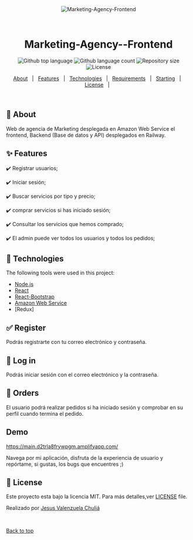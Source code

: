 <div align="center" id="top"> 
  <img src="./.github/app.gif" alt="Marketing-Agency-Frontend" />

  &#xa0;

  <!-- <a href="https://main.d2trla8frywpgm.amplifyapp.com/">Demo</a> -->
</div>

<h1 align="center">Marketing-Agency--Frontend</h1>

<p align="center">
  <img alt="Github top language" src="https://img.shields.io/github/languages/top/JotaroKujoo/Movie-Rental-Frontend?color=56BEB8">

  <img alt="Github language count" src="https://img.shields.io/github/languages/count/JotaroKujoo/Movie-Rental-Frontend?color=56BEB8">

  <img alt="Repository size" src="https://img.shields.io/github/repo-size/JotaroKujoo/Movie-Rental-Frontend?color=56BEB8">

  <img alt="License" src="https://img.shields.io/github/license/JotaroKujoo/Movie-Rental-Frontend?color=56BEB8">

  <!-- <img alt="Github issues" src="https://img.shields.io/github/issues/JotaroKujoo/Movie-Rental-Frontend?color=56BEB8" /> -->

  <!-- <img alt="Github forks" src="https://img.shields.io/github/forks/JotaroKujoo/Movie-Rental-Frontend?color=56BEB8" /> -->

  <!-- <img alt="Github stars" src="https://img.shields.io/github/stars/JotaroKujoo/Movie-Rental-Frontend?color=56BEB8" /> -->
</p>

<!-- Status -->

<!-- <h4 align="center"> 
	🚧  Agency-BToMe-Frontend 🚀 
</h4> 

<hr> -->

<p align="center">
  <a href="#dart-about">About</a> &#xa0; | &#xa0; 
  <a href="#sparkles-features">Features</a> &#xa0; | &#xa0;
  <a href="#rocket-technologies">Technologies</a> &#xa0; | &#xa0;
  <a href="#white_check_mark-requirements">Requirements</a> &#xa0; | &#xa0;
  <a href="#checkered_flag-starting">Starting</a> &#xa0; | &#xa0;
  <a href="#memo-license">License</a> &#xa0; | &#xa0;
</p>

<br>

## :dart: About ##

Web de agencia de Marketing desplegada en Amazon Web Service el frontend, Backend (Base de datos y API) desplegados en Railway.

## :sparkles: Features ##

:heavy_check_mark: Registrar  usuarios;

:heavy_check_mark: Iniciar sesión;

:heavy_check_mark: Buscar servicios por tipo y precio;

:heavy_check_mark: comprar servicios si has iniciado sesión;

:heavy_check_mark: Consultar los servicios que hemos comprado;

:heavy_check_mark: El admin puede ver todos los usuarios y todos los pedidos;
## :rocket: Technologies ##

The following tools were used in this project:

- [Node.js](https://nodejs.org/en/)
- [React](https://pt-br.reactjs.org/)
- [React-Bootstrap](https://react-bootstrap.github.io/)
- [Amazon Web Service](https://aws.amazon.com/es/?nc2=h_lg)
- [Redux]

## :white_check_mark: Register ##

Podrás registrarte con tu correo electrónico y contraseña.


## :checkered_flag: Log in ##
Podrás iniciar sesión con el correo electrónico y la contraseña.


## :office: Orders ##
El usuario podrá realizar pedidos si ha iniciado sesión y comprobar en su perfil cuando termina el pedido.


## Demo ##

https://main.d2trla8frywpgm.amplifyapp.com/

Navega por mi aplicación, disfruta de la experiencia de usuario y repórtame, si gustas, los bugs que encuentres ;)


## :memo: License ##

Este proyecto esta bajo la licencia MIT. Para más detalles,ver [LICENSE](LICENSE.md) file.


Realizado por <a href="https://github.com/JotaroKujoo" target="_blank">Jesus Valenzuela Chuliá</a>

&#xa0;

<a href="#top">Back to top</a>

